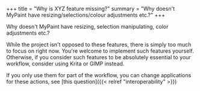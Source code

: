 +++
title = "Why is XYZ feature missing?"
summary = "Why doesn't MyPaint have resizing/selections/colour adjustments etc.?"
+++

Why doesn't MyPaint have resizing, selection manipulating, color adjustments etc.?

While the project isn't opposed to these features, there is simply too much to focus
on right now. You're welcome to implement such features yourself. Otherwise, if
you consider such features to be absolutely essential to your workflow, consider
using Krita or GIMP instead.

If you only use them for part of the workflow, you can change applications for these
actions, see [this question]({{< relref "interoperability" >}})

